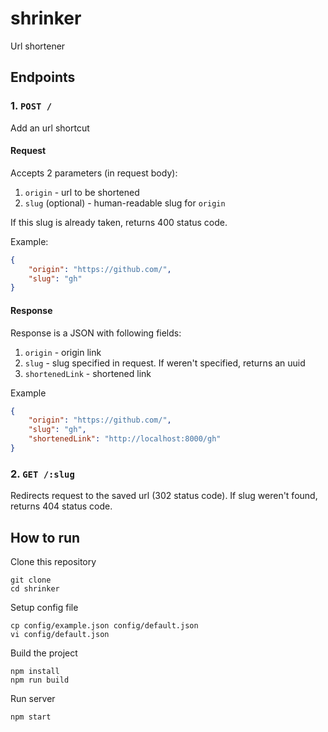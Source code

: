 # shrinker

Url shortener

## Endpoints

### 1. `POST /`

Add an url shortcut

#### Request

Accepts 2 parameters (in request body):

1. `origin` - url to be shortened
2. `slug` (optional) - human-readable slug for `origin`

If this slug is already taken, returns 400 status code.

Example:

```json
{
	"origin": "https://github.com/",
    "slug": "gh"
}
```

#### Response

Response is a JSON with following fields:

1. `origin` - origin link
2. `slug` - slug specified in request. If weren't specified, returns an uuid
3. `shortenedLink` - shortened link

Example

```json
{
	"origin": "https://github.com/",
	"slug": "gh",
    "shortenedLink": "http://localhost:8000/gh"
}
```

### 2. `GET /:slug`

Redirects request to the saved url (302 status code).
If slug weren't found, returns 404 status code.

## How to run

Clone this repository

```shell
git clone
cd shrinker
```

Setup config file
```shell
cp config/example.json config/default.json
vi config/default.json
```

Build the project

```shell
npm install
npm run build
```

Run server

```shell
npm start
```
